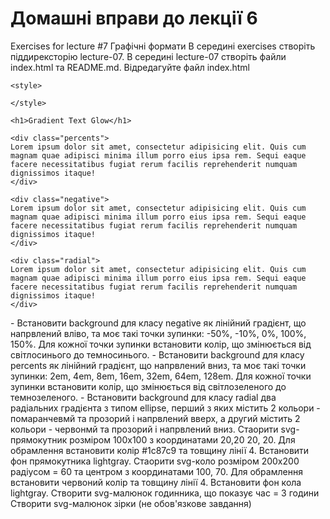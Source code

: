 # Домашні вправи до лекції 6
Exercises for lecture #7
Графічні формати
В середині exercises створіть піддирексторію lecture-07. В середині lecture-07 створіть файли index.html та README.md. Відредагуйте файл index.html
<!DOCTYPE html>
<html lang="en">
<head>
    <meta charset="UTF-8">
    <meta name="viewport" content="width=device-width, initial-scale=1.0">
    <title>Document</title>
	<link rel="shortcut icon" href="/favicon.ico" type="image/x-icon">

    <style>

    </style>

</head>

<body class="body">
    
    <h1>Gradient Text Glow</h1>

    <div class="percents">
    Lorem ipsum dolor sit amet, consectetur adipisicing elit. Quis cum magnam quae adipisci minima illum porro eius ipsa rem. Sequi eaque facere necessitatibus fugiat rerum facilis reprehenderit numquam dignissimos itaque!
    </div>

    <div class="negative">
    Lorem ipsum dolor sit amet, consectetur adipisicing elit. Quis cum magnam quae adipisci minima illum porro eius ipsa rem. Sequi eaque facere necessitatibus fugiat rerum facilis reprehenderit numquam dignissimos itaque!
    </div>

    <div class="radial">
    Lorem ipsum dolor sit amet, consectetur adipisicing elit. Quis cum magnam quae adipisci minima illum porro eius ipsa rem. Sequi eaque facere necessitatibus fugiat rerum facilis reprehenderit numquam dignissimos itaque!
    </div>
</body>
</html>
- Встановити background для класу negative як лінійний градієнт, що напрвлений вліво, та моє такі точки зупинки: -50%, -10%, 0%, 100%, 150%. Для кожної точки зупинки встановити колір, що змінюється від світлосинього до темносинього. 
- Встановити background для класу percents як лінійний градієнт, що напрвлений вниз, та моє такі точки зупинки: 2em, 4em, 8em, 16em, 32em, 64em, 128em. Для кожної точки зупинки встановити колір, що змінюється від світлозеленого до темнозеленого. 
- Встановити background для класу radial два радіальних градієнта з типом ellipse, перший з яких містить 2 кольори - помаранчевмй та прозорий і напрвлений вверх, а другий містить 2 кольори - червонмй та прозорий і напрвлений вниз. 
Стаорити svg-прямокутник розміром 100х100 з координатами 20,20 20, 20. Для обрамлення встановити колір #1c87c9 та товщину лінії 4. Встановити фон прямокутника lightgray.
Стаорити svg-коло розміром 200х200 радіусом = 60 та центром з координатами 100, 70. Для обрамлення встановити червоний колір та товщину лінії 4. Встановити фон кола lightgray.
Створити svg-малюнок годинника, що показує час = 3 години
Створити svg-малюнок зірки (не обов'язкове завдання)